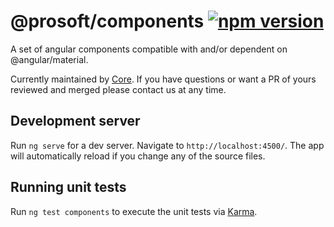 # @prosoft/components [![npm version](https://img.shields.io/npm/v/@prosoft/components.svg?style=flat)](https://www.npmjs.com/package/@prosoft/components)

A set of angular components compatible with and/or dependent on @angular/material.

Currently maintained by [Core](https://dev.azure.com/zvoove/zvoove%20Core). If you have questions or want a PR of yours reviewed and merged please contact us at any time.

## Development server

Run `ng serve` for a dev server. Navigate to `http://localhost:4500/`. The app will automatically reload if you change any of the source files.

## Running unit tests

Run `ng test components` to execute the unit tests via [Karma](https://karma-runner.github.io).
